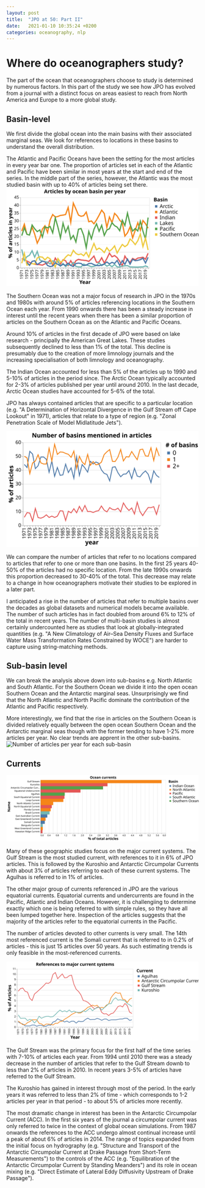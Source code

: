 ```yaml
---
layout: post
title:  "JPO at 50: Part II"
date:   2021-01-10 10:35:24 +0200
categories: oceanography, nlp
---
```


# Where do oceanographers study?

The part of the ocean that oceanographers choose to study is determined by numerous factors. In this part of the study we see
how JPO has evolved from a journal with a distinct focus on areas easiest to reach from North America and Europe to a more global
study. 

## Basin-level

We first divide the global ocean into the main basins with their associated marginal seas. We look for references to locations in these basins to understand the overall distribution.

The Atlantic and Pacific Oceans have been the setting for the most articles in every year bar one. The proportion of articles
set in each of the Atlantic and Pacific have been similar in most years at the start and end of the series. In the middle part of the series, however, the Atlantic was the most studied basin with up to 40% of articles being set there.
![Number of articles per year for each basin](/img/basins.svg)

The Southern Ocean was not a major focus of research in JPO in the 1970s and 1980s with around 5% of articles referencing 
locations in the Southern Ocean each year. From 1990 onwards there has been a steady increase in interest until the recent years
when there has been a similar proportion of articles on the Southern Ocean as on the Atlantic and Pacific Oceans.

Around 10% of articles in the first decade of JPO were based on lake research - principally the American Great Lakes. These studies
subsequently declined to less than 1% of the total. This decline is presumably due to the creation of more limnology journals
and the increasing specialisation of both limnology and oceanography.

The Indian Ocean accounted for less than 5% of the articles up to 1990 and 5-10% of articles in the period since. The Arctic Ocean typically accounted for 2-3% of articles published per year until around 2010. In the last decade, Arctic Ocean studies have
accounted for 5-6% of the total.

JPO has always contained articles that are specific to a particular location (e.g. "A Determination of Horizontal Divergence in the Gulf Stream off Cape Lookout" in 1971), articles that relate to a type of region (e.g. "Zonal Penetration Scale of Model Midlatitude Jets"). 

![Number of articles per year](/img/nbasins.svg)

We can compare the number of articles that refer to no locations compared to articles that refer to one or more than one
basins. In the first 25 years 40-50% of the articles had no specific location. From the late 1990s onwards this proportion
decreased to 30-40% of the total. This decrease may relate to a change in how oceanographers motivate their studies to be explored
in a later part.

I anticipated a rise in the number of articles that refer to multiple basins over the decades as global datasets and numerical models became available. The number of such articles has in fact doubled from around 6% to 12% of the total in recent years. The number of multi-basin studies is almost certainly undercounted here as studies that look at globally-integrated quantities (e.g. "A New Climatology of Air–Sea Density Fluxes and Surface Water Mass Transformation Rates Constrained by WOCE")
are harder to capture using string-matching methods.

## Sub-basin level

We can break the analysis above down into sub-basins e.g. North Atlantic and South Atlantic. For the Southern Ocean we divide it into the open ocean Southern Ocean and the Antarctic marginal seas. Unsurprisingly we find that the North Atlantic and North Pacific dominate the contribution of the Atlantic and Pacific respectively.

More interestingly, we find that the rise in articles on the Southern Ocean is divided relatively equally between the open ocean
Southern Ocean and the Antarctic marginal seas though with the former tending to have 1-2% more articles per year. No clear trends
are apprent in the other sub-basins.
![Number of articles per year for each sub-basin](/img/subbasins.svg)


## Currents
![Number of articles per current](/img/currentsTotal.svg)

Many of these geographic studies focus on the major current systems. The Gulf Stream is the most studied current, with references to it in 6% of JPO articles. This is followed by the Kuroshio and Antarctic Circumpolar Currents with about 3% of articles
referring to each of these current systems. The Agulhas is referred to in 1% of articles.

The other major group of currents referenced in JPO are the various equatorial currents. Equatorial currents and undercurrents are found in the Pacific, Atlantic and Indian Oceans. However, it is challengiing to determine exactly which one is being referred to with simple rules, so they have all been lumped together here. Inspection of the articles suggests that the majority of the articles refer to the equatorial currents in the Pacific.

The number of articles devoted to other currents is very small. The 14th most referenced current is the Somali 
current that is referred to in 0.2% of articles - this is just 15 articles over 50 years. As such estimating trends is 
only feasible in the most-referenced currents.

![Number of articles per year](/img/currentTrends.svg)

The Gulf Stream was the primary focus for the first half of the time series with 7-10% of articles each year. From 1994 until 2010
there was a steady decrease in the number of articles that refer to the Gulf Stream downb to less than 2% of articles in 2010. In recent years 3-5% of articles have referred to the Gulf Stream. 

The Kuroshio has gained in interest through most of the period. In the early years it was referred to less than 2% of time - which 
corresponds to 1-2 articles per year in that period - to about 5% of articles more recently. 

The most dramatic change in interest has been in the Antarctic Circumpolar Current (ACC). In the first six years of the journal a circumpolar current was only referred to twice in the context of global ocean simulations. From 1987 onwards the references to the
ACC undergo almost continual increase until a peak of about 6% of articles in 2014.  The range of topics expanded from the initial focus on hydrography (e.g. "Structure and Transport of the Antarctic Circumpolar Current at Drake Passage from Short-Term Measurements") to the controls of the ACC (e.g. "Equilibration of the Antarctic Circumpolar Current by Standing Meanders") and its
role in ocean mixing (e.g. "Direct Estimate of Lateral Eddy Diffusivity Upstream of Drake Passage").
